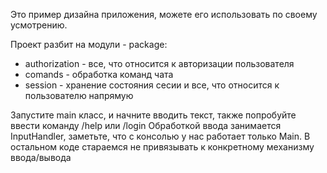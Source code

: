 Это пример дизайна приложения, можете его использовать по своему усмотрению.

Проект разбит на модули - package:

* authorization - все, что относится к авторизации пользователя
* comands - обработка команд чата
* session - хранение состояния сесии и все, что относится к пользователю напрямую

Запустите main класс, и начните вводить текст, также попробуйте ввести команду /help или /login
Обработкой ввода занимается InputHandler, заметьте, что с консолью у нас работает только Main. В остальном коде стараемся
не привязывать к конкретному механизму ввода/вывода

